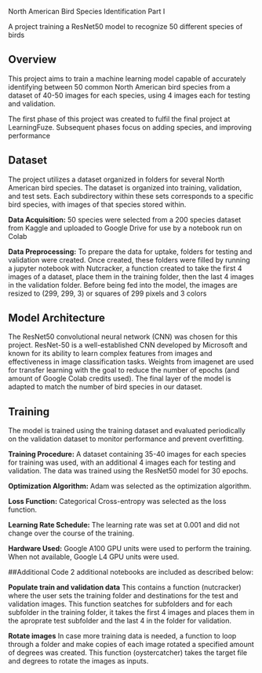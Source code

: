 North American Bird Species Identification Part I

A project training a ResNet50 model to recognize 50 different species of birds

## Overview 
This project aims to train a machine learning model capable of accurately identifying between 50 common North American bird species from a dataset of 40-50 images for each species, using 4 images each for testing and validation. 

The first phase of this project was created to fulfil the final project at LearningFuze.  Subsequent phases focus on adding species, and improving performance


## Dataset 
The project utilizes a dataset organized in folders for several North American bird species. The dataset is organized into training, validation, and test sets. Each subdirectory within these sets corresponds to a specific bird species, with images of that species stored within. 

**Data Acquisition:** 
50 species were selected from a 200 species dataset from Kaggle and uploaded to Google Drive for use by a notebook run on Colab

**Data Preprocessing:** 
To prepare the data for uptake, folders for testing and validation were created.  Once created, these folders were filled by running a jupyter notebook with Nutcracker, a function created to take the first 4 images of a dataset, place them in the training folder, then the last 4 images in the validation folder.
Before being fed into the model, the images are resized to (299, 299, 3) or squares of 299 pixels and 3 colors


## Model Architecture 
The ResNet50 convolutional neural network (CNN) was chosen for this project.
ResNet-50 is a well-established CNN developed by Microsoft and known for its ability to learn complex features from images and effectiveness in image classification tasks. Weights from imagenet are used for transfer learning with the goal to reduce the number of epochs (and amount of Google Colab credits used). The final layer of the model is adapted to match the number of bird species in our dataset. 


## Training 
The model is trained using the training dataset and evaluated periodically on the validation dataset to monitor performance and prevent overfitting. 

**Training Procedure:**
A dataset containing 35-40 images for each species for training was used, with an additional 4 images each for testing and validation.  The data was trained using the ResNet50 model for 30 epochs. 

**Optimization Algorithm:** 
Adam was selected as the optimization algorithm. 

**Loss Function:** 
Categorical Cross-entropy was selected as the loss function.

**Learning Rate Schedule:**
The learning rate was set at 0.001 and did not change over the course of the training.

**Hardware Used:**
Google A100 GPU units were used to perform the training.  When not available, Google L4 GPU units were used.


##Additional Code
2 additional notebooks are included as described below:

**Populate train and validation data**
This contains a function (nutcracker) where the user sets the training folder and destinations for the test and validation images.  This function seatches for subfolders and for each subfolder in the training folder, it takes the first 4 images and places them in the aproprate test subfolder and the last 4 in the folder for validation.

**Rotate images**
In case more training data is needed, a function to loop through a folder and make copies of each image rotated a specified amount of degrees was created.  This function (oystercatcher) takes the target file and degrees to rotate the images as inputs. 
